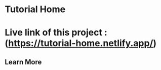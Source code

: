 # Tutorial Home

# Live link of this project :(https://tutorial-home.netlify.app/)








## Learn More













